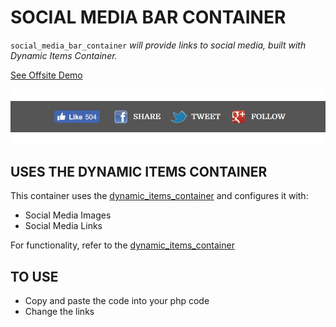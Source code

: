 # SOCIAL MEDIA BAR CONTAINER

`social_media_bar_container` _will provide links to social media,
built with Dynamic Items Container._

[See Offsite Demo](http://www.jeffryadecola.com/my-php-containers/index.php?container_name=social_media_bar_container)

![IMAGE - social_media_bar_container - IMAGE](../docs/pics/social_media_bar_container.jpg)

## USES THE DYNAMIC ITEMS CONTAINER

This container uses the 
[dynamic_items_container](https://github.com/JeffDeCola/my-php-containers/tree/master/dynamic_items_container) 
and configures it with:

* Social Media Images
* Social Media Links

For functionality, refer to the
[dynamic_items_container](https://github.com/JeffDeCola/my-php-containers/tree/master/dynamic_items_container) 


## TO USE

* Copy and paste the code into your php code 
* Change the links
